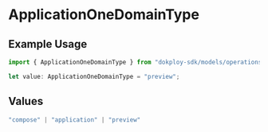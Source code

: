 # ApplicationOneDomainType

## Example Usage

```typescript
import { ApplicationOneDomainType } from "dokploy-sdk/models/operations";

let value: ApplicationOneDomainType = "preview";
```

## Values

```typescript
"compose" | "application" | "preview"
```